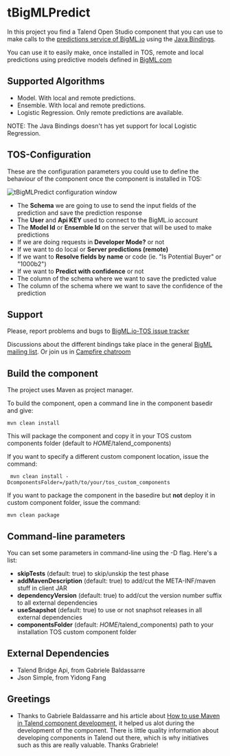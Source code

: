 tBigMLPredict
=============

In this project you find a Talend Open Studio component that you can use to make calls to the [predictions service of BigML.io](https://bigml.com/developers/predictions) using the [Java Bindings](https://github.com/bigmlcom/bigml-java).

You can use it to easily make, once installed in TOS, remote and local predictions using predictive models defined in [BigML.com](https://bigml.com)

## Supported Algorithms

- Model. With local and remote predictions.
- Ensemble. With local and remote predictions.
- Logistic Regression. Only remote predictions are available.

NOTE: The Java Bindings doesn't has yet support for local Logistic Regression.

## TOS-Configuration

These are the configuration parameters you could use to define the behaviour of the component once the component is installed in TOS:

![tBigMLPredict configuration window](docs/tBigMLPredict_config_window.png)

* The **Schema** we are going to use to send the input fields of the prediction and save the prediction response
* The **User** and **Api KEY** used to connect to the BigML.io account
* The **Model Id** or **Ensemble Id** on the server that will be used to make predictions
* If we are doing requests in **Developer Mode?** or not
* If we want to do local or **Server predictions (remote)**
* If we want to **Resolve fields by name** or code (ie. "Is Potential Buyer" or "1000b2")
* If we want to **Predict with confidence** or not
* The column of the schema where we want to save the predicted value
* The column of the schema where we want to save the confidence of the prediction

## Support

Please, report problems and bugs to [BigML.io-TOS issue tracker](https://github.com/javinp/bigml-talend-components/issues)

Discussions about the different bindings take place in the general [BigML mailing list](http://groups.google.com/group/bigml). Or join us in [Campfire chatroom](https://bigmlinc.campfirenow.com/f20a0)

## Build the component

The project uses Maven as project manager.

To build the component, open a command line in the component basedir  and give:

    mvn clean install

This will package the component and copy it in your TOS custom components folder (default to $HOME$/talend_components)

If you want to specify a different custom component location, issue the command:

     mvn clean install -DcomponentsFolder=/path/to/your/tos_custom_components

If you want to package the component in the basedire but **not** deploy it in custom component folder, issue the command:

    mvn clean package

## Command-line parameters
You can set some parameters in command-line using the -D flag. Here's a list:

* **skipTests** (default: true) to skip/unskip the test phase
* **addMavenDescription** (default: true) to add/cut the META-INF/maven stuff in client JAR
* **dependencyVersion** (default: true) to add/cut the version number suffix to all external dependencies
* **useSnapshot** (default: true) to use or not snaphsot releases in all external dependencies
* **componentsFolder** (default: $HOME$/talend_components) path to your installation TOS custom component folder   

## External Dependencies

* Talend Bridge Api, from Gabriele Baldassarre
* Json Simple, from Yidong Fang

## Greetings

- Thanks to Gabriele Baldassarre and his article about [How to use Maven in Talend component development](http://gabrielebaldassarre.com/2012/11/05/how-to-use-maven-in-talend-component-development/), it helped us alot during the development of the component. There is little quality information about developing components in Talend out there, which is why initiatives such as this are really valuable. Thanks Grabriele!

